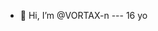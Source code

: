 - 👋 Hi, I’m @VORTAX-n --- 16 yo
<!---
VORTAX-n/VORTAX-n is a ✨ special ✨ repository because its `README.md` (this file) appears on your GitHub profile.
You can click the Preview link to take a look at your changes.
--->
